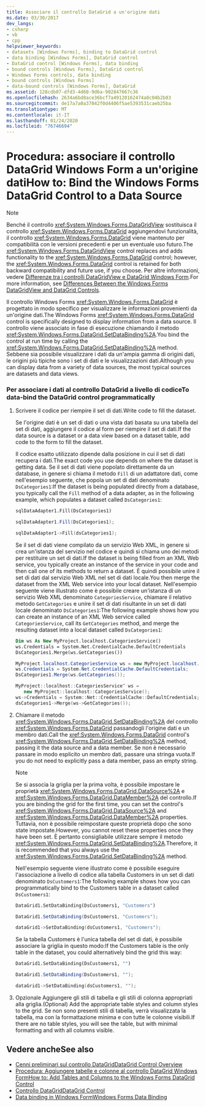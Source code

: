 ```yaml
---
title: Associare il controllo DataGrid a un'origine dati
ms.date: 03/30/2017
dev_langs:
- csharp
- vb
- cpp
helpviewer_keywords:
- datasets [Windows Forms], binding to DataGrid control
- data binding [Windows Forms], DataGrid control
- DataGrid control [Windows Forms], data binding
- bound controls [Windows Forms], DataGrid control
- Windows Forms controls, data binding
- bound controls [Windows Forms]
- data-bound controls [Windows Forms], DataGrid
ms.assetid: 128cdb07-dfd3-4d60-9d6a-902847667c36
ms.openlocfilehash: 2634a6bd8ace36bcf7a49120162474a8c04b2b83
ms.sourcegitcommit: de17a7a0a37042f0d4406f5ae5393531caeb25ba
ms.translationtype: MT
ms.contentlocale: it-IT
ms.lasthandoff: 01/24/2020
ms.locfileid: "76746694"
---
```

# <a name="how-to-bind-the-windows-forms-datagrid-control-to-a-data-source"></a><span data-ttu-id="ef1c0-102">Procedura: associare il controllo DataGrid Windows Form a un'origine dati</span><span class="sxs-lookup"><span data-stu-id="ef1c0-102">How to: Bind the Windows Forms DataGrid Control to a Data Source</span></span>
> [!NOTE]
> <span data-ttu-id="ef1c0-103">Benché il controllo <xref:System.Windows.Forms.DataGridView> sostituisca il controllo <xref:System.Windows.Forms.DataGrid> aggiungendovi funzionalità, il controllo <xref:System.Windows.Forms.DataGrid> viene mantenuto per compatibilità con le versioni precedenti e per un eventuale uso futuro.</span><span class="sxs-lookup"><span data-stu-id="ef1c0-103">The <xref:System.Windows.Forms.DataGridView> control replaces and adds functionality to the <xref:System.Windows.Forms.DataGrid> control; however, the <xref:System.Windows.Forms.DataGrid> control is retained for both backward compatibility and future use, if you choose.</span></span> <span data-ttu-id="ef1c0-104">Per altre informazioni, vedere [Differenze tra i controlli DataGridView e DataGrid Windows Form](differences-between-the-windows-forms-datagridview-and-datagrid-controls.md).</span><span class="sxs-lookup"><span data-stu-id="ef1c0-104">For more information, see [Differences Between the Windows Forms DataGridView and DataGrid Controls](differences-between-the-windows-forms-datagridview-and-datagrid-controls.md).</span></span>  
  
 <span data-ttu-id="ef1c0-105">Il controllo Windows Forms <xref:System.Windows.Forms.DataGrid> è progettato in modo specifico per visualizzare le informazioni provenienti da un'origine dati.</span><span class="sxs-lookup"><span data-stu-id="ef1c0-105">The Windows Forms <xref:System.Windows.Forms.DataGrid> control is specifically designed to display information from a data source.</span></span> <span data-ttu-id="ef1c0-106">Il controllo viene associato in fase di esecuzione chiamando il metodo <xref:System.Windows.Forms.DataGrid.SetDataBinding%2A>.</span><span class="sxs-lookup"><span data-stu-id="ef1c0-106">You bind the control at run time by calling the <xref:System.Windows.Forms.DataGrid.SetDataBinding%2A> method.</span></span> <span data-ttu-id="ef1c0-107">Sebbene sia possibile visualizzare i dati da un'ampia gamma di origini dati, le origini più tipiche sono i set di dati e le visualizzazioni dati.</span><span class="sxs-lookup"><span data-stu-id="ef1c0-107">Although you can display data from a variety of data sources, the most typical sources are datasets and data views.</span></span>  
  
### <a name="to-data-bind-the-datagrid-control-programmatically"></a><span data-ttu-id="ef1c0-108">Per associare i dati al controllo DataGrid a livello di codice</span><span class="sxs-lookup"><span data-stu-id="ef1c0-108">To data-bind the DataGrid control programmatically</span></span>  
  
1. <span data-ttu-id="ef1c0-109">Scrivere il codice per riempire il set di dati.</span><span class="sxs-lookup"><span data-stu-id="ef1c0-109">Write code to fill the dataset.</span></span>  
  
     <span data-ttu-id="ef1c0-110">Se l'origine dati è un set di dati o una vista dati basata su una tabella del set di dati, aggiungere il codice al form per riempire il set di dati.</span><span class="sxs-lookup"><span data-stu-id="ef1c0-110">If the data source is a dataset or a data view based on a dataset table, add code to the form to fill the dataset.</span></span>  
  
     <span data-ttu-id="ef1c0-111">Il codice esatto utilizzato dipende dalla posizione in cui il set di dati recupera i dati.</span><span class="sxs-lookup"><span data-stu-id="ef1c0-111">The exact code you use depends on where the dataset is getting data.</span></span> <span data-ttu-id="ef1c0-112">Se il set di dati viene popolato direttamente da un database, in genere si chiama il metodo `Fill` di un adattatore dati, come nell'esempio seguente, che popola un set di dati denominato `DsCategories1`:</span><span class="sxs-lookup"><span data-stu-id="ef1c0-112">If the dataset is being populated directly from a database, you typically call the `Fill` method of a data adapter, as in the following example, which populates a dataset called `DsCategories1`:</span></span>  
  
    ```vb  
    sqlDataAdapter1.Fill(DsCategories1)  
    ```  
  
    ```csharp  
    sqlDataAdapter1.Fill(DsCategories1);  
    ```  
  
    ```cpp  
    sqlDataAdapter1->Fill(dsCategories1);  
    ```  
  
     <span data-ttu-id="ef1c0-113">Se il set di dati viene compilato da un servizio Web XML, in genere si crea un'istanza del servizio nel codice e quindi si chiama uno dei metodi per restituire un set di dati.</span><span class="sxs-lookup"><span data-stu-id="ef1c0-113">If the dataset is being filled from an XML Web service, you typically create an instance of the service in your code and then call one of its methods to return a dataset.</span></span> <span data-ttu-id="ef1c0-114">È quindi possibile unire il set di dati dal servizio Web XML nel set di dati locale.</span><span class="sxs-lookup"><span data-stu-id="ef1c0-114">You then merge the dataset from the XML Web service into your local dataset.</span></span> <span data-ttu-id="ef1c0-115">Nell'esempio seguente viene illustrato come è possibile creare un'istanza di un servizio Web XML denominato `CategoriesService`, chiamare il relativo metodo `GetCategories` e unire il set di dati risultante in un set di dati locale denominato `DsCategories1`:</span><span class="sxs-lookup"><span data-stu-id="ef1c0-115">The following example shows how you can create an instance of an XML Web service called `CategoriesService`, call its `GetCategories` method, and merge the resulting dataset into a local dataset called `DsCategories1`:</span></span>  
  
    ```vb  
    Dim ws As New MyProject.localhost.CategoriesService()  
    ws.Credentials = System.Net.CredentialCache.DefaultCredentials  
    DsCategories1.Merge(ws.GetCategories())  
    ```  
  
    ```csharp  
    MyProject.localhost.CategoriesService ws = new MyProject.localhost.CategoriesService();  
    ws.Credentials = System.Net.CredentialCache.DefaultCredentials;  
    DsCategories1.Merge(ws.GetCategories());  
    ```  
  
    ```cpp  
    MyProject::localhost::CategoriesService^ ws =   
       new MyProject::localhost::CategoriesService();  
    ws->Credentials = System::Net::CredentialCache::DefaultCredentials;  
    dsCategories1->Merge(ws->GetCategories());  
    ```  
  
2. <span data-ttu-id="ef1c0-116">Chiamare il metodo <xref:System.Windows.Forms.DataGrid.SetDataBinding%2A> del controllo <xref:System.Windows.Forms.DataGrid> passandogli l'origine dati e un membro dati.</span><span class="sxs-lookup"><span data-stu-id="ef1c0-116">Call the <xref:System.Windows.Forms.DataGrid> control's <xref:System.Windows.Forms.DataGrid.SetDataBinding%2A> method, passing it the data source and a data member.</span></span> <span data-ttu-id="ef1c0-117">Se non è necessario passare in modo esplicito un membro dati, passare una stringa vuota.</span><span class="sxs-lookup"><span data-stu-id="ef1c0-117">If you do not need to explicitly pass a data member, pass an empty string.</span></span>  
  
    > [!NOTE]
    > <span data-ttu-id="ef1c0-118">Se si associa la griglia per la prima volta, è possibile impostare le proprietà <xref:System.Windows.Forms.DataGrid.DataSource%2A> e <xref:System.Windows.Forms.DataGrid.DataMember%2A> del controllo.</span><span class="sxs-lookup"><span data-stu-id="ef1c0-118">If you are binding the grid for the first time, you can set the control's <xref:System.Windows.Forms.DataGrid.DataSource%2A> and <xref:System.Windows.Forms.DataGrid.DataMember%2A> properties.</span></span> <span data-ttu-id="ef1c0-119">Tuttavia, non è possibile reimpostare queste proprietà dopo che sono state impostate.</span><span class="sxs-lookup"><span data-stu-id="ef1c0-119">However, you cannot reset these properties once they have been set.</span></span> <span data-ttu-id="ef1c0-120">È pertanto consigliabile utilizzare sempre il metodo <xref:System.Windows.Forms.DataGrid.SetDataBinding%2A>.</span><span class="sxs-lookup"><span data-stu-id="ef1c0-120">Therefore, it is recommended that you always use the <xref:System.Windows.Forms.DataGrid.SetDataBinding%2A> method.</span></span>  
  
     <span data-ttu-id="ef1c0-121">Nell'esempio seguente viene illustrato come è possibile eseguire l'associazione a livello di codice alla tabella Customers in un set di dati denominato `DsCustomers1`:</span><span class="sxs-lookup"><span data-stu-id="ef1c0-121">The following example shows how you can programmatically bind to the Customers table in a dataset called `DsCustomers1`:</span></span>  
  
    ```vb  
    DataGrid1.SetDataBinding(DsCustomers1, "Customers")  
    ```  
  
    ```csharp  
    DataGrid1.SetDataBinding(DsCustomers1, "Customers");  
    ```  
  
    ```cpp  
    dataGrid1->SetDataBinding(dsCustomers1, "Customers");  
    ```  
  
     <span data-ttu-id="ef1c0-122">Se la tabella Customers è l'unica tabella del set di dati, è possibile associare la griglia in questo modo:</span><span class="sxs-lookup"><span data-stu-id="ef1c0-122">If the Customers table is the only table in the dataset, you could alternatively bind the grid this way:</span></span>  
  
    ```vb  
    DataGrid1.SetDataBinding(DsCustomers1, "")  
    ```  
  
    ```csharp  
    DataGrid1.SetDataBinding(DsCustomers1, "");  
    ```  
  
    ```cpp  
    dataGrid1->SetDataBinding(dsCustomers1, "");  
    ```  
  
3. <span data-ttu-id="ef1c0-123">Opzionale Aggiungere gli stili di tabella e gli stili di colonna appropriati alla griglia.</span><span class="sxs-lookup"><span data-stu-id="ef1c0-123">(Optional) Add the appropriate table styles and column styles to the grid.</span></span> <span data-ttu-id="ef1c0-124">Se non sono presenti stili di tabella, verrà visualizzata la tabella, ma con la formattazione minima e con tutte le colonne visibili.</span><span class="sxs-lookup"><span data-stu-id="ef1c0-124">If there are no table styles, you will see the table, but with minimal formatting and with all columns visible.</span></span>  
  
## <a name="see-also"></a><span data-ttu-id="ef1c0-125">Vedere anche</span><span class="sxs-lookup"><span data-stu-id="ef1c0-125">See also</span></span>

- [<span data-ttu-id="ef1c0-126">Cenni preliminari sul controllo DataGrid</span><span class="sxs-lookup"><span data-stu-id="ef1c0-126">DataGrid Control Overview</span></span>](datagrid-control-overview-windows-forms.md)
- [<span data-ttu-id="ef1c0-127">Procedura: Aggiungere tabelle e colonne al controllo DataGrid Windows Form</span><span class="sxs-lookup"><span data-stu-id="ef1c0-127">How to: Add Tables and Columns to the Windows Forms DataGrid Control</span></span>](how-to-add-tables-and-columns-to-the-windows-forms-datagrid-control.md)
- [<span data-ttu-id="ef1c0-128">Controllo DataGrid</span><span class="sxs-lookup"><span data-stu-id="ef1c0-128">DataGrid Control</span></span>](datagrid-control-windows-forms.md)
- [<span data-ttu-id="ef1c0-129">Data binding in Windows Form</span><span class="sxs-lookup"><span data-stu-id="ef1c0-129">Windows Forms Data Binding</span></span>](../windows-forms-data-binding.md)
